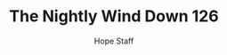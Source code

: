 ---
image: /assets/img/nwd/126_nwd_romans_8_39_b_cev.png
title: The Nightly Wind Down 126
number: 126
categories:
  - The Nightly Wind Down
author: Hope Staff
notes: The Nightly Wind Down 126
embed: >-
  EMBED_GOES_HERE
transcript: >-
  SOME LINES OF TEXT START HERE
---